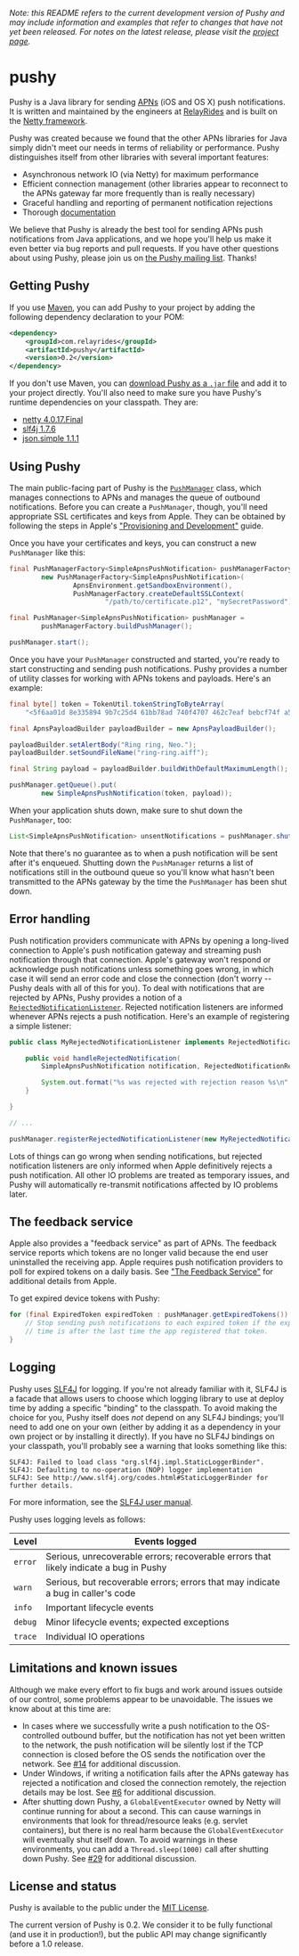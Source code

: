 *Note: this README refers to the current development version of Pushy and may include information and examples that refer to changes that have not yet been released. For notes on the latest release, please visit the [project page](http://relayrides.github.io/pushy/).*

# pushy

Pushy is a Java library for sending [APNs](http://developer.apple.com/library/mac/documentation/NetworkingInternet/Conceptual/RemoteNotificationsPG/Introduction.html) (iOS and OS X) push notifications. It is written and maintained by the engineers at [RelayRides](https://relayrides.com/) and is built on the [Netty framework](http://netty.io/).

Pushy was created because we found that the other APNs libraries for Java simply didn't meet our needs in terms of reliability or performance. Pushy distinguishes itself from other libraries with several important features:

- Asynchronous network IO (via Netty) for maximum performance
- Efficient connection management (other libraries appear to reconnect to the APNs gateway far more frequently than is really necessary)
- Graceful handling and reporting of permanent notification rejections
- Thorough [documentation](http://relayrides.github.io/pushy/apidocs/0.2/)

We believe that Pushy is already the best tool for sending APNs push notifications from Java applications, and we hope you'll help us make it even better via bug reports and pull requests. If you have other questions about using Pushy, please join us on [the Pushy mailing list](https://groups.google.com/d/forum/pushy-apns). Thanks!

## Getting Pushy

If you use [Maven](http://maven.apache.org/), you can add Pushy to your project by adding the following dependency declaration to your POM:

```xml
<dependency>
    <groupId>com.relayrides</groupId>
    <artifactId>pushy</artifactId>
    <version>0.2</version>
</dependency>
```

If you don't use Maven, you can [download Pushy as a `.jar` file](https://github.com/relayrides/pushy/releases/download/pushy-0.2/pushy-0.2.jar) and add it to your project directly. You'll also need to make sure you have Pushy's runtime dependencies on your classpath. They are:

- [netty 4.0.17.Final](http://netty.io/)
- [slf4j 1.7.6](http://www.slf4j.org/)
- [json.simple 1.1.1](https://code.google.com/p/json-simple/)

## Using Pushy

The main public-facing part of Pushy is the [`PushManager`](http://relayrides.github.io/pushy/apidocs/0.2/com/relayrides/pushy/apns/PushManager.html) class, which manages connections to APNs and manages the queue of outbound notifications. Before you can create a `PushManager`, though, you'll need appropriate SSL certificates and keys from Apple. They can be obtained by following the steps in Apple's ["Provisioning and Development"](http://developer.apple.com/library/mac/documentation/NetworkingInternet/Conceptual/RemoteNotificationsPG/Chapters/ProvisioningDevelopment.html#//apple_ref/doc/uid/TP40008194-CH104-SW1) guide.

Once you have your certificates and keys, you can construct a new `PushManager` like this:

```java
final PushManagerFactory<SimpleApnsPushNotification> pushManagerFactory =
        new PushManagerFactory<SimpleApnsPushNotification>(
                ApnsEnvironment.getSandboxEnvironment(),
                PushManagerFactory.createDefaultSSLContext(
                        "/path/to/certificate.p12", "mySecretPassword"));

final PushManager<SimpleApnsPushNotification> pushManager =
        pushManagerFactory.buildPushManager();

pushManager.start();
```

Once you have your `PushManager` constructed and started, you're ready to start constructing and sending push notifications. Pushy provides a number of utility classes for working with APNs tokens and payloads. Here's an example:

```java
final byte[] token = TokenUtil.tokenStringToByteArray(
    "<5f6aa01d 8e335894 9b7c25d4 61bb78ad 740f4707 462c7eaf bebcf74f a5ddb387>");

final ApnsPayloadBuilder payloadBuilder = new ApnsPayloadBuilder();

payloadBuilder.setAlertBody("Ring ring, Neo.");
payloadBuilder.setSoundFileName("ring-ring.aiff");

final String payload = payloadBuilder.buildWithDefaultMaximumLength();

pushManager.getQueue().put(
		new SimpleApnsPushNotification(token, payload));
```

When your application shuts down, make sure to shut down the `PushManager`, too:

```java
List<SimpleApnsPushNotification> unsentNotifications = pushManager.shutdown();
```

Note that there's no guarantee as to when a push notification will be sent after it's enqueued. Shutting down the `PushManager` returns a list of notifications still in the outbound queue so you'll know what hasn't been transmitted to the APNs gateway by the time the `PushManager` has been shut down.

## Error handling

Push notification providers communicate with APNs by opening a long-lived connection to Apple's push notification gateway and streaming push notification through that connection. Apple's gateway won't respond or acknowledge push notifications unless something goes wrong, in which case it will send an error code and close the connection (don't worry -- Pushy deals with all of this for you). To deal with notifications that are rejected by APNs, Pushy provides a notion of a [`RejectedNotificationListener`](http://relayrides.github.io/pushy/apidocs/0.2/com/relayrides/pushy/apns/RejectedNotificationListener.html). Rejected notification listeners are informed whenever APNs rejects a push notification. Here's an example of registering a simple listener:

```java
public class MyRejectedNotificationListener implements RejectedNotificationListener<SimpleApnsPushNotification> {

    public void handleRejectedNotification(
        SimpleApnsPushNotification notification, RejectedNotificationReason reason) {

        System.out.format("%s was rejected with rejection reason %s\n", notification, reason);
    }

}

// ...

pushManager.registerRejectedNotificationListener(new MyRejectedNotificationListener());
```

Lots of things can go wrong when sending notifications, but rejected notification listeners are only informed when Apple definitively rejects a push notification. All other IO problems are treated as temporary issues, and Pushy will automatically re-transmit notifications affected by IO problems later.

## The feedback service

Apple also provides a "feedback service" as part of APNs. The feedback service reports which tokens are no longer valid because the end user uninstalled the receiving app. Apple requires push notification providers to poll for expired tokens on a daily basis. See ["The Feedback Service"](http://developer.apple.com/library/mac/documentation/NetworkingInternet/Conceptual/RemoteNotificationsPG/Chapters/CommunicatingWIthAPS.html#//apple_ref/doc/uid/TP40008194-CH101-SW3) for additional details from Apple.

To get expired device tokens with Pushy:

```java
for (final ExpiredToken expiredToken : pushManager.getExpiredTokens()) {
    // Stop sending push notifications to each expired token if the expiration
    // time is after the last time the app registered that token.
}
```

## Logging

Pushy uses [SLF4J](http://www.slf4j.org/) for logging. If you're not already familiar with it, SLF4J is a facade that allows users to choose which logging library to use at deploy time by adding a specific "binding" to the classpath. To avoid making the choice for you, Pushy itself does *not* depend on any SLF4J bindings; you'll need to add one on your own (either by adding it as a dependency in your own project or by installing it directly). If you have no SLF4J bindings on your classpath, you'll probably see a warning that looks something like this:

```
SLF4J: Failed to load class "org.slf4j.impl.StaticLoggerBinder".
SLF4J: Defaulting to no-operation (NOP) logger implementation
SLF4J: See http://www.slf4j.org/codes.html#StaticLoggerBinder for further details.
```

For more information, see the [SLF4J user manual](http://www.slf4j.org/manual.html).

Pushy uses logging levels as follows:

| Level     | Events logged                                                                         |
|-----------|---------------------------------------------------------------------------------------|
| `error`   | Serious, unrecoverable errors; recoverable errors that likely indicate a bug in Pushy |
| `warn`    | Serious, but recoverable errors; errors that may indicate a bug in caller's code      |
| `info`    | Important lifecycle events                                                            |
| `debug`   | Minor lifecycle events; expected exceptions                                           |
| `trace`   | Individual IO operations                                                              |

## Limitations and known issues

Although we make every effort to fix bugs and work around issues outside of our control, some problems appear to be unavoidable. The issues we know about at this time are:

- In cases where we successfully write a push notification to the OS-controlled outbound buffer, but the notification has not yet been written to the network, the push notification will be silently lost if the TCP connection is closed before the OS sends the notification over the network. See [#14](https://github.com/relayrides/pushy/issues/14) for additional discussion.
- Under Windows, if writing a notification fails after the APNs gateway has rejected a notification and closed the connection remotely, the rejection details may be lost. See [#6](https://github.com/relayrides/pushy/issues/14) for additional discussion.
- After shutting down Pushy, a `GlobalEventExecutor` owned by Netty will continue running for about a second. This can cause warnings in environments that look for thread/resource leaks (e.g. servlet containers), but there is no real harm because the `GlobalEventExecutor` will eventually shut itself down. To avoid warnings in these environments, you can add a `Thread.sleep(1000)` call after shutting down Pushy. See [#29](https://github.com/relayrides/pushy/issues/29) for additional discussion.

## License and status

Pushy is available to the public under the [MIT License](http://opensource.org/licenses/MIT).

The current version of Pushy is 0.2. We consider it to be fully functional (and use it in production!), but the public API may change significantly before a 1.0 release.